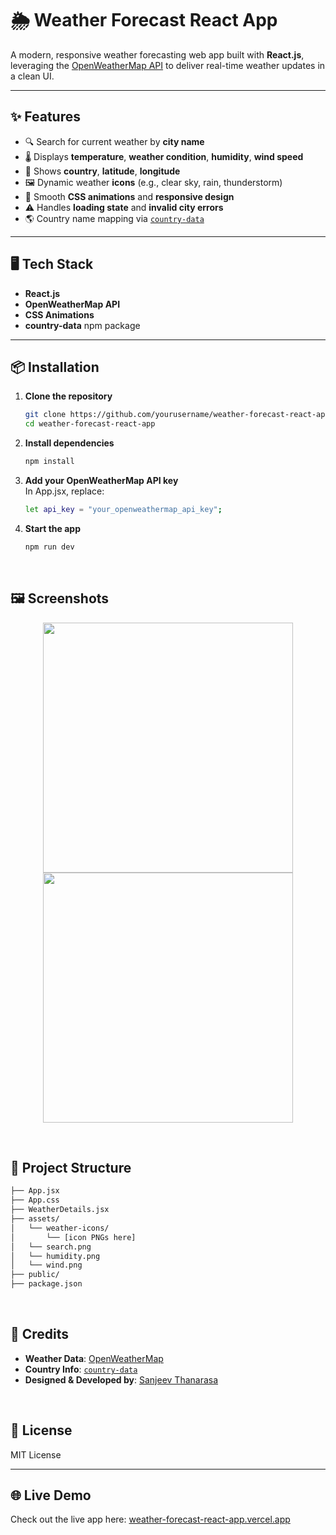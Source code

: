 # 🌦️ Weather Forecast React App

A modern, responsive weather forecasting web app built with **React.js**, leveraging the [OpenWeatherMap API](https://openweathermap.org/api) to deliver real-time weather updates in a clean UI.

---

## ✨ Features

- 🔍 Search for current weather by **city name**
- 🌡️ Displays **temperature**, **weather condition**, **humidity**, **wind speed**
- 📍 Shows **country**, **latitude**, **longitude**
- 🖼️ Dynamic weather **icons** (e.g., clear sky, rain, thunderstorm)
- 💨 Smooth **CSS animations** and **responsive design**
- ⚠️ Handles **loading state** and **invalid city errors**
- 🌎 Country name mapping via [`country-data`](https://www.npmjs.com/package/country-data)

---

## 🖥️ Tech Stack

- **React.js**
- **OpenWeatherMap API**
- **CSS Animations**
- **country-data** npm package

---

## 📦 Installation

1. **Clone the repository**
   ```bash
   git clone https://github.com/yourusername/weather-forecast-react-app.git
   cd weather-forecast-react-app

2. **Install dependencies**
   ```bash
   npm install

3. **Add your OpenWeatherMap API key** <br>
In App.jsx, replace:
   ```bash
   let api_key = "your_openweathermap_api_key";

4. **Start the app**
   ```bash
   npm run dev

<br>

## 🖼️ Screenshots
<p align="center">
  <img src="https://github.com/user-attachments/assets/cf6bdb11-7ffd-4b0c-b126-344da578a7f9" width="400" height="400"/>
  <img src="https://github.com/user-attachments/assets/f1fa530f-2a08-4550-b679-dddef608409c" width="400" height="400"/>
</p>


<br>

## 📁 Project Structure
  ```bash
  ├── App.jsx
  ├── App.css
  ├── WeatherDetails.jsx
  ├── assets/
  │   └── weather-icons/
  │       └── [icon PNGs here]
  │   └── search.png
  │   └── humidity.png
  │   └── wind.png
  ├── public/
  ├── package.json
```

<br>

## 🙌 Credits

- **Weather Data**: [OpenWeatherMap](https://openweathermap.org/)
- **Country Info**: [`country-data`](https://www.npmjs.com/package/country-data)
- **Designed & Developed by**: [Sanjeev Thanarasa](https://github.com/your-github-username)


<br>

## 📄 License

MIT License

---
## 🌐 Live Demo

Check out the live app here: [weather-forecast-react-app.vercel.app](https://weather-forecast-react-app-one.vercel.app/)

